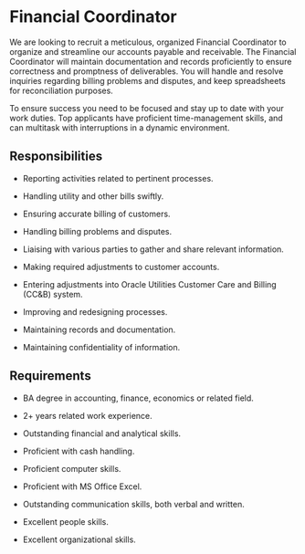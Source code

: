 # Financial Coordinator

We are looking to recruit a meticulous, organized Financial Coordinator to organize and streamline our accounts payable and receivable. The Financial Coordinator will maintain documentation and records proficiently to ensure correctness and promptness of deliverables. You will handle and resolve inquiries regarding billing problems and disputes, and keep spreadsheets for reconciliation purposes.

To ensure success you need to be focused and stay up to date with your work duties. Top applicants have proficient time-management skills, and can multitask with interruptions in a dynamic environment.

## Responsibilities

* Reporting activities related to pertinent processes.

* Handling utility and other bills swiftly.

* Ensuring accurate billing of customers.

* Handling billing problems and disputes.

* Liaising with various parties to gather and share relevant information.

* Making required adjustments to customer accounts.

* Entering adjustments into Oracle Utilities Customer Care and Billing (CC&amp;B) system.

* Improving and redesigning processes.

* Maintaining records and documentation.

* Maintaining confidentiality of information.

## Requirements

* BA degree in accounting, finance, economics or related field.

* 2+ years related work experience.

* Outstanding financial and analytical skills.

* Proficient with cash handling.

* Proficient computer skills.

* Proficient with MS Office Excel.

* Outstanding communication skills, both verbal and written.

* Excellent people skills.

* Excellent organizational skills.

